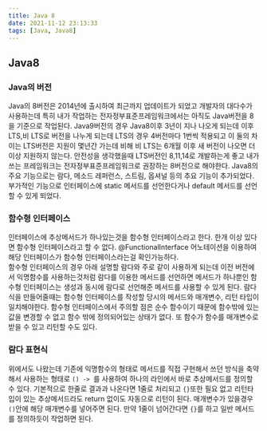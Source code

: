 ```yaml
---
title: Java 8
date: 2021-11-12 23:13:33
tags: [Java, Java8]
---
```


## Java8

### Java의 버전

Java의 8버전은 2014년에 출시하여 최근까지 업데이트가 되었고 개발자의 대다수가 사용하는데 특히 내가 작업하는 전자정부표준프레임워크에서는 아직도 Java버전을 8을 기준으로 작업된다. Java9버전의 경우 Java8이후 3년이 지나 나오게 되는데 이후 LTS,비 LTS로 버전을 나누게 되는데 LTS의 경우 4버전마다 1번씩 적용되고 이 둘의 차이는 LTS버전은 지원이 몇년간 가는데 비해 비 LTS는 6개월 이후 새 버전이 나오면 더 이상 지원하지 않는다. 안전성을 생각했을때 LTS버전인 8,11,14로 개발하는게 좋고 내가 쓰는 프레임워크는 전자정부표준프레임워크로 권장하는 8버전으로 해야한다.
Java8의 주요 기능으로는 람다, 메소드 레퍼런스, 스트림, 옵셔널 등의 추요 기능이 추가되었다. 부가적인 기능으로 인터페이스에 static 메서드를 선언한다거나 default 메서드를 선언할 수 있게 뙤었다.

### 함수형 인터페이스

인터페이스에 추상메서드가 하나있는것을 함수형 인터페이스라고 한다. 한개 이상 있다면 함수형 인터페이스라고 할 수 없다. @FunctionalInterface 어노테이션을 이용하여 해당 인터페이스가 함수형 인터페이스라는걸 확인가능하다.  
함수형 인터페이스의 경우 아래 설명할 람다와 주로 같이 사용하게 되는데 이전 버전에서 익명함수를 사용하는것처럼 람다를 이용한 메서드를 선언하면 메서드가 하나뿐인 함수형 인터페이스는 생성과 동시에 람다로 선언해준 메서드를 사용할 수 있게 된다. 람다식을 만들어줄때는 함수형 인터페이스를 작성할 당시의 메서드와 매개변수, 리턴 타입이 일치해야한다.
함수형 인터페이스에서 주의할 점은 순수 함수이기 때문에 함수밖에 있는 값을 변경할 수 없고 함수 밖에 정의되어있는 상태가 없다. 또 함수가 함수를 매개변수로 받을 수 있고 리턴할 수도 있다.

### 람다 표현식

위에서도 나왔는데 기존에 익명함수의 형태로 메서드를 직접 구현해서 쓰던 방식을 축약해서 사용하는 형태로 `() -> `를 사용하여 하나의 라인에서 바로 추상메서드를 정의할 수 있다. 기본적으로 한줄로 결과과 나온다면 1줄로 처리되고 `{}`또한 필요 없고 리턴타입이 있는 추상메서드라도 return 없이도 자동으로 리턴이 된다. 매개변수가 있을경우 `()`안에 해당 매개변수를 넣어주면 된다. 만약 1줄이 넘어간다면 `{}`를 하고 일반 메서드를 정의하듯이 작업하면 된다.